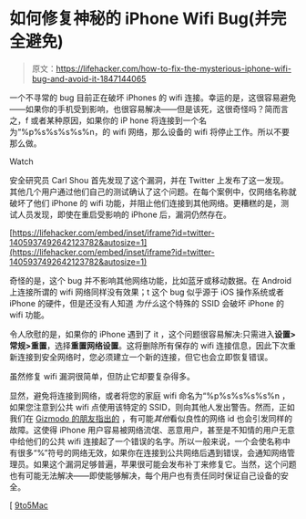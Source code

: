 # 如何修复神秘的 iPhone Wifi Bug(并完全避免)

> 原文：<https://lifehacker.com/how-to-fix-the-mysterious-iphone-wifi-bug-and-avoid-it-1847144065>

一个不寻常的 bug 目前正在破坏 iPhones 的 wifi 连接。幸运的是，这很容易避免——如果你的手机受到影响，也很容易解决——但是该死，这很奇怪吗？简而言之，f 或者某种原因，如果你的 iP hone 将连接到一个名为“%p%s%s%s%s%n，的 wifi 网络，那么设备的 wifi 将停止工作。所以不要那么做。

Watch

安全研究员 Carl Shou 首先发现了这个漏洞，并在 Twitter 上发布了这一发现。其他几个用户通过他们自己的测试确认了这个问题。在每个案例中，仅网络名称就破坏了他们 iPhone 的 wifi 功能，并阻止他们连接到其他网络。更糟糕的是，测试人员发现，即使在重启受影响的 iPhone 后，漏洞仍然存在。

 [https://lifehacker.com/embed/inset/iframe?id=twitter-1405937492642123782&autosize=1](https://lifehacker.com/embed/inset/iframe?id=twitter-1405937492642123782&autosize=1) 

奇怪的是，这个 bug 并不影响其他网络功能，比如蓝牙或移动数据。在 Android 上连接所谓的 wifi 网络同样没有效果；t 这个 bug 似乎源于 iOS 操作系统或者 iPhone 的硬件，但是还没有人知道 *为什么*这个特殊的 SSID 会破坏 iPhone 的 wifi 功能。

令人欣慰的是，如果你的 iPhone 遇到了 it ，这个问题很容易解决:只需进入**设置>常规>重置**，选择**重置网络设置**。这将删除所有保存的 wifi 连接信息，因此下次重新连接到安全网络时，您必须建立一个新的连接，但它也会立即恢复错误。

虽然修复 wifi 漏洞很简单，但防止它却要复杂得多。

显然，避免将连接到网络，或者将您的家庭 wifi 命名为“%p%s%s%s%s%n ，如果您注意到公共 wifi 点使用该特定的 SSID，则向其他人发出警告。然而，正如我们在 [Gizmodo 的朋友指出的](https://gizmodo.com/don-t-connect-your-iphone-to-this-wifi-network-1847138276) ，有可能*其他*看似良性的网络 id 也会引发同样的故障。这使得 iPhone 用户容易被网络流氓、恶意用户，甚至是不知情的用户无意中给他们的公共 wifi 连接起了一个错误的名字。所以一般来说，一个会使名称中有很多“%”符号的网络无效，如果你在连接到公共网络后遇到错误，会通知网络管理员。如果这个漏洞足够普遍，苹果很可能会发布补丁来修复它。当然，这个问题也有可能无法解决——即使能够解决，每个用户也有责任同时保证自己设备的安全。

[ [9to5Mac](https://9to5mac.com/2021/06/19/a-specific-network-name-can-completely-disable-wi-fi-on-your-iphone/)